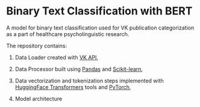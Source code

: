 # Binary Text Classification with BERT
A model for binary text classification used for VK publication categorization as a part of healthcare psycholinguistic research.

The repository contains:

1. Data Loader created with [VK API](https://vk.com/dev/methods), 

2. Data Processor built using [Pandas](https://pandas.pydata.org/) and [Scikit-learn](https://scikit-learn.org),

3. Data vectorization and tokenization steps implemented with [HuggingFace Transformers](https://huggingface.co/transformers/) tools and [PyTorch](https://pytorch.org/),

4. Model architecture
